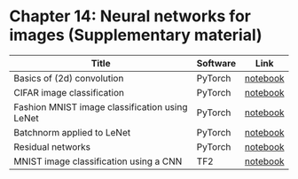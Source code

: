 # Chapter 14: Neural networks for images   (Supplementary material)

[cnn_cifar_torch]: https://colab.research.google.com/github/probml/pyprobml/blob/master/book1/supplements/cnn_cifar_pytorch.ipynb
[cnn_mnist_tf]: https://colab.research.google.com/github/probml/pyprobml/blob/master/notebooks/cnn_mnist_tf.ipynb
[conv_torch]: https://colab.research.google.com/github/probml/pyprobml/blob/master/notebooks/conv2d_torch.ipynb
[lenet_torch]: https://colab.research.google.com/github/probml/pyprobml/blob/master/notebooks/lenet_torch.ipynb
[batchnorm_torch]: https://colab.research.google.com/github/probml/pyprobml/blob/master/notebooks/batchnorm_torch.ipynb
[resnet_torch]: https://colab.research.google.com/github/probml/pyprobml/blob/master/notebooks/resnet_torch.ipynb

|Title|Software|Link|
|-----------|----|----|
|Basics of (2d) convolution|PyTorch|[notebook][conv_torch]
|CIFAR image classification|PyTorch|[notebook][cnn_cifar_torch]
|Fashion MNIST image classification using LeNet|PyTorch|[notebook][lenet_torch]
|Batchnorm applied to LeNet|PyTorch|[notebook][batchnorm_torch]
|Residual networks|PyTorch|[notebook][resnet_torch]
|MNIST image classification using a CNN|TF2|[notebook][cnn_mnist_tf]



<!--
|Dogs vs cats image classification|TF2|[TF tutorials](https://www.tensorflow.org/tutorials/images/classification)
|Transfer learning of a mobilenet model (trained on Imagenet) from keras to dogs vs cats classification|TF2|[TF tutorials](https://www.tensorflow.org/tutorials/images/transfer_learning)
|Transfer learning of a mobilenet model (trained on Imagenet) from TF-hub to flower classification|TF2|[TF tutorials](https://www.tensorflow.org/tutorials/images/transfer_learning_with_hub)
|Image segmentation using Oxford-IIT pets dataset|TF2|[TF tutorials](https://www.tensorflow.org/tutorials/images/segmentation)
|Object detection using TF-hub|TF2|[TF hub tutorials](https://github.com/tensorflow/hub/blob/master/examples/colab/object_detection.ipynb)
|More advanced object detection|TF2|[TF object detection tutorial](https://github.com/tensorflow/models/blob/master/research/object_detection/object_detection_tutorial.ipynb)|
|Deep dream|TF2|[TF tutorial](https://www.tensorflow.org/tutorials/generative/deepdream)|
|Neural style transfer|TF2|[TF tutorial](https://www.tensorflow.org/tutorials/generative/style_transfer)| 
-->

